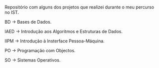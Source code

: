 Repositório com alguns dos projetos que realizei durante o meu percurso no IST.

BD -> Bases de Dados.

IAED -> Introdução aos Algoritmos e Estruturas de Dados.

IIPM -> Introdução à Insterface Pessoa-Máquina.

PO -> Programação com Objectos.

SO -> Sistemas Operativos.
